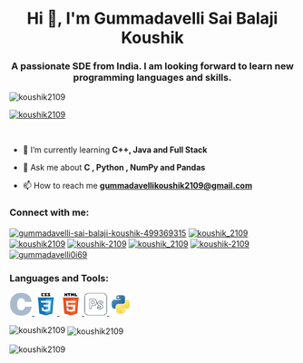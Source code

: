 <h1 align="center">Hi 👋, I'm Gummadavelli Sai Balaji Koushik</h1>
<h3 align="center">A passionate SDE from India. I am looking forward to learn new programming languages and skills.</h3>

<p align="left"> <img src="https://komarev.com/ghpvc/?username=koushik2109&label=Profile%20views&color=0e75b6&style=flat" alt="koushik2109" /> </p>

<p align="left"> <a href="https://github.com/ryo-ma/github-profile-trophy"><img src="https://github-profile-trophy.vercel.app/?username=koushik2109" alt="koushik2109" /></a> </p>

<p align="left"> <a href="https://twitter.com/" target="blank"><img src="https://img.shields.io/twitter/follow/?logo=twitter&style=for-the-badge" alt="" /></a> </p>

- 🌱 I’m currently learning **C++, Java and Full Stack**

- 💬 Ask me about **C , Python , NumPy and Pandas**

- 📫 How to reach me **gummadavellikoushik2109@gmail.com**

<h3 align="left">Connect with me:</h3>
<p align="left">
<a href="https://linkedin.com/in/gummadavelli-sai-balaji-koushik-499369315" target="blank"><img align="center" src="https://raw.githubusercontent.com/rahuldkjain/github-profile-readme-generator/master/src/images/icons/Social/linked-in-alt.svg" alt="gummadavelli-sai-balaji-koushik-499369315" height="30" width="40" /></a>
<a href="https://instagram.com/koushik_2109" target="blank"><img align="center" src="https://raw.githubusercontent.com/rahuldkjain/github-profile-readme-generator/master/src/images/icons/Social/instagram.svg" alt="koushik_2109" height="30" width="40" /></a>
<a href="https://www.codechef.com/users/koushik2109" target="blank"><img align="center" src="https://cdn.jsdelivr.net/npm/simple-icons@3.1.0/icons/codechef.svg" alt="koushik2109" height="30" width="40" /></a>
<a href="https://www.hackerrank.com/koushik-2109" target="blank"><img align="center" src="https://raw.githubusercontent.com/rahuldkjain/github-profile-readme-generator/master/src/images/icons/Social/hackerrank.svg" alt="koushik-2109" height="30" width="40" /></a>
<a href="https://codeforces.com/profile/koushik_2109" target="blank"><img align="center" src="https://raw.githubusercontent.com/rahuldkjain/github-profile-readme-generator/master/src/images/icons/Social/codeforces.svg" alt="koushik_2109" height="30" width="40" /></a>
<a href="https://www.leetcode.com/koushik-2109" target="blank"><img align="center" src="https://raw.githubusercontent.com/rahuldkjain/github-profile-readme-generator/master/src/images/icons/Social/leet-code.svg" alt="koushik-2109" height="30" width="40" /></a>
<a href="https://auth.geeksforgeeks.org/user/gummadavelli0i69" target="blank"><img align="center" src="https://raw.githubusercontent.com/rahuldkjain/github-profile-readme-generator/master/src/images/icons/Social/geeks-for-geeks.svg" alt="gummadavelli0i69" height="30" width="40" /></a>
</p>

<h3 align="left">Languages and Tools:</h3>
<p align="left"> <a href="https://www.cprogramming.com/" target="_blank" rel="noreferrer"> <img src="https://raw.githubusercontent.com/devicons/devicon/master/icons/c/c-original.svg" alt="c" width="40" height="40"/> </a> <a href="https://www.w3schools.com/css/" target="_blank" rel="noreferrer"> <img src="https://raw.githubusercontent.com/devicons/devicon/master/icons/css3/css3-original-wordmark.svg" alt="css3" width="40" height="40"/> </a> <a href="https://www.w3.org/html/" target="_blank" rel="noreferrer"> <img src="https://raw.githubusercontent.com/devicons/devicon/master/icons/html5/html5-original-wordmark.svg" alt="html5" width="40" height="40"/> </a> <a href="https://www.photoshop.com/en" target="_blank" rel="noreferrer"> <img src="https://raw.githubusercontent.com/devicons/devicon/master/icons/photoshop/photoshop-line.svg" alt="photoshop" width="40" height="40"/> </a> <a href="https://www.python.org" target="_blank" rel="noreferrer"> <img src="https://raw.githubusercontent.com/devicons/devicon/master/icons/python/python-original.svg" alt="python" width="40" height="40"/> </a> </p>

<p><img align="left" src="https://github-readme-stats.vercel.app/api/top-langs?username=koushik2109&show_icons=true&locale=en&layout=compact" alt="koushik2109" /></p>

<p>&nbsp;<img align="center" src="https://github-readme-stats.vercel.app/api?username=koushik2109&show_icons=true&locale=en" alt="koushik2109" /></p>

<p><img align="center" src="https://github-readme-streak-stats.herokuapp.com/?user=koushik2109&" alt="koushik2109" /></p>



<!--
**koushik2109/koushik2109** is a ✨ _special_ ✨ repository because its `README.md` (this file) appears on your GitHub profile.

Here are some ideas to get you started:

- 🔭 I’m currently working on ...
- 🌱 I’m currently learning ...
- 👯 I’m looking to collaborate on ...
- 🤔 I’m looking for help with ...
- 💬 Ask me about ...
- 📫 How to reach me: ...
- 😄 Pronouns: ...
- ⚡ Fun fact: ...
-->
